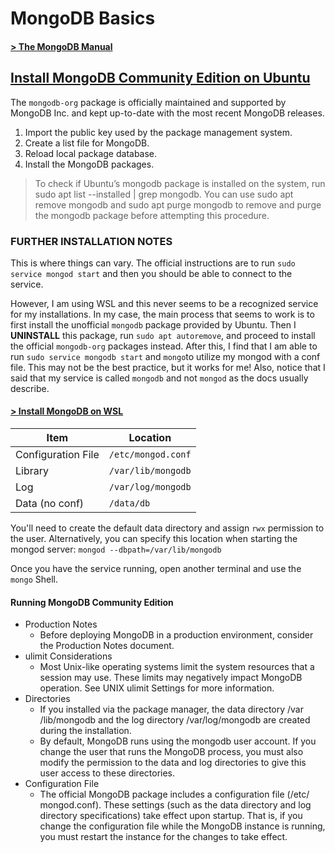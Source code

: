# MongoDB Basics

#### [> The MongoDB Manual](https://docs.mongodb.com/manual/)

## [Install MongoDB Community Edition on Ubuntu](https://docs.mongodb.com/manual/tutorial/install-mongodb-on-ubuntu/)

The `mongodb-org` package is officially maintained and supported by
MongoDB Inc. and kept up-to-date with the most recent MongoDB releases.

1. Import the public key used by the package management system.
2. Create a list file for MongoDB.
3. Reload local package database.
4. Install the MongoDB packages.

> To check if Ubuntu’s mongodb package is installed on the system, run
sudo apt list --installed | grep mongodb. You can use sudo apt remove
mongodb and sudo apt purge mongodb to remove and purge the mongodb
package before attempting this procedure.

### FURTHER INSTALLATION NOTES

This is where things can vary. The official instructions are to run
`sudo service mongod start` and then you should be able to connect to
the service.

However, I am using WSL and this never seems to be a
recognized service for my installations. In my case, the main process
that seems to work is to first install the unofficial `mongodb` package
provided by Ubuntu. Then I **UNINSTALL** this package, run `sudo apt
autoremove`, and proceed to install the official `mongodb-org` packages
instead. After this, I find that I am able to run `sudo service mongodb
start` and `mongo`to utilize my mongod with a conf file. This may not be
the best practice, but it works for me! Also, notice that I said that my
service is called `mongodb` and not `mongod` as the docs usually
describe.

#### [> Install MongoDB on WSL](https://github.com/microsoft/WSL/issues/796#issuecomment-238048520)

| Item | Location |
| --- | --- |
| Configuration File | `/etc/mongod.conf` |
| Library | `/var/lib/mongodb` |
| Log | `/var/log/mongodb` |
| Data (no conf) | `/data/db` |

You'll need to create the default data directory and assign `rwx`
permission to the user. Alternatively, you can specify this location
when starting the mongod server: `mongod --dbpath=/var/lib/mongodb`

Once you have the service running, open another terminal and use the
`mongo` Shell.

#### Running MongoDB Community Edition

- Production Notes
    + Before deploying MongoDB in a production environment, consider the Production Notes document.    
- ulimit Considerations
    + Most Unix-like operating systems limit the system resources that a
    session may use. These limits may negatively impact MongoDB
    operation. See UNIX ulimit Settings for more information.    
- Directories
    + If you installed via the package manager, the data directory /var
    /lib/mongodb and the log directory /var/log/mongodb are created
    during the installation.
    + By default, MongoDB runs using the mongodb user account. If you
    change the user that runs the MongoDB process, you must also modify
    the permission to the data and log directories to give this user
    access to these directories.
- Configuration File
    + The official MongoDB package includes a configuration file (/etc/
    mongod.conf). These settings (such as the data directory and log
    directory specifications) take effect upon startup. That is, if you
    change the configuration file while the MongoDB instance is running,
    you must restart the instance for the changes to take effect.
